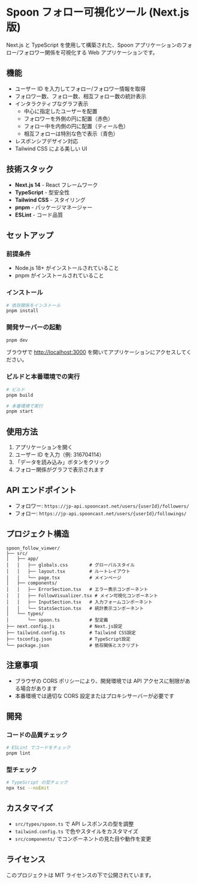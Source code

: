 # Spoon フォロー可視化ツール (Next.js 版)

Next.js と TypeScript を使用して構築された、Spoon アプリケーションのフォロー/フォロワー関係を可視化する Web アプリケーションです。

## 機能

- ユーザー ID を入力してフォロー/フォロワー情報を取得
- フォロワー数、フォロー数、相互フォロー数の統計表示
- インタラクティブなグラフ表示
  - 中心に指定したユーザーを配置
  - フォロワーを外側の円に配置（赤色）
  - フォロー中を内側の円に配置（ティール色）
  - 相互フォローは特別な色で表示（青色）
- レスポンシブデザイン対応
- Tailwind CSS による美しい UI

## 技術スタック

- **Next.js 14** - React フレームワーク
- **TypeScript** - 型安全性
- **Tailwind CSS** - スタイリング
- **pnpm** - パッケージマネージャー
- **ESLint** - コード品質

## セットアップ

### 前提条件

- Node.js 18+ がインストールされていること
- pnpm がインストールされていること

### インストール

```bash
# 依存関係をインストール
pnpm install
```

### 開発サーバーの起動

```bash
pnpm dev
```

ブラウザで [http://localhost:3000](http://localhost:3000) を開いてアプリケーションにアクセスしてください。

### ビルドと本番環境での実行

```bash
# ビルド
pnpm build

# 本番環境で実行
pnpm start
```

## 使用方法

1. アプリケーションを開く
2. ユーザー ID を入力（例: 316704114）
3. 「データを読み込み」ボタンをクリック
4. フォロー関係がグラフで表示されます

## API エンドポイント

- フォロワー: `https://jp-api.spooncast.net/users/{userId}/followers/`
- フォロー: `https://jp-api.spooncast.net/users/{userId}/followings/`

## プロジェクト構造

```
spoon_follow_viewer/
├── src/
│   ├── app/
│   │   ├── globals.css        # グローバルスタイル
│   │   ├── layout.tsx         # ルートレイアウト
│   │   └── page.tsx           # メインページ
│   ├── components/
│   │   ├── ErrorSection.tsx   # エラー表示コンポーネント
│   │   ├── FollowVisualizer.tsx # メイン可視化コンポーネント
│   │   ├── InputSection.tsx   # 入力フォームコンポーネント
│   │   └── StatsSection.tsx   # 統計表示コンポーネント
│   └── types/
│       └── spoon.ts           # 型定義
├── next.config.js             # Next.js設定
├── tailwind.config.ts         # Tailwind CSS設定
├── tsconfig.json              # TypeScript設定
└── package.json               # 依存関係とスクリプト
```

## 注意事項

- ブラウザの CORS ポリシーにより、開発環境では API アクセスに制限がある場合があります
- 本番環境では適切な CORS 設定またはプロキシサーバーが必要です

## 開発

### コードの品質チェック

```bash
# ESLint でコードをチェック
pnpm lint
```

### 型チェック

```bash
# TypeScript の型チェック
npx tsc --noEmit
```

## カスタマイズ

- `src/types/spoon.ts` で API レスポンスの型を調整
- `tailwind.config.ts` で色やスタイルをカスタマイズ
- `src/components/` でコンポーネントの見た目や動作を変更

## ライセンス

このプロジェクトは MIT ライセンスの下で公開されています。
